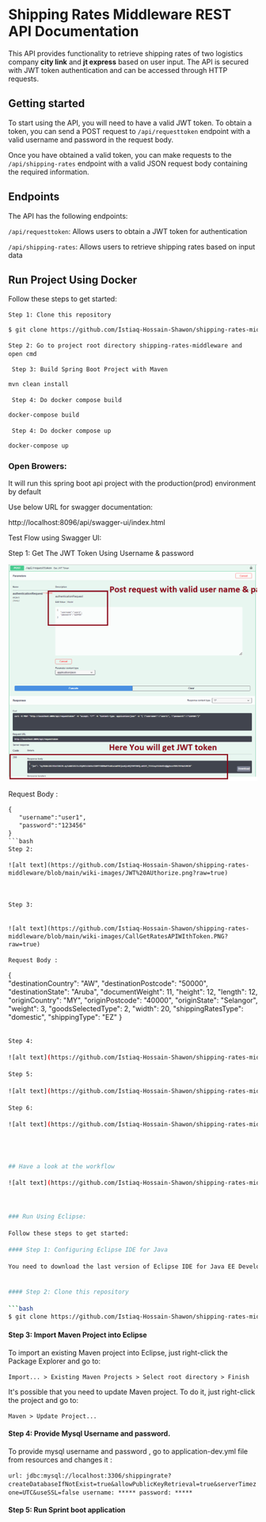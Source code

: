 
# Shipping Rates Middleware REST API Documentation

This API provides functionality to retrieve shipping rates of two logistics company  **city link** and **jt express** based on user input. The API is secured with JWT token authentication and can be accessed through HTTP requests.
## Getting started
To start using the API, you will need to have a valid JWT token. To obtain a token, you can send a POST request to `/api/requesttoken` endpoint with a valid username and password in the request body.

Once you have obtained a valid token, you can make requests to the `/api/shipping-rates` endpoint with a valid JSON request body containing the required information.
## Endpoints
The API has the following endpoints:

`/api/requesttoken`: Allows users to obtain a JWT token for authentication

`/api/shipping-rates`: Allows users to retrieve shipping rates based on input data

## Run Project Using Docker

Follow these steps to get started:

`Step 1: Clone this repository`

```bash
$ git clone https://github.com/Istiaq-Hossain-Shawon/shipping-rates-middleware

```
`Step 2: Go to project root directory shipping-rates-middleware and open cmd`

` Step 3: Build Spring Boot Project with Maven`
```bash
mvn clean install 
```
` Step 4: Do docker compose build`
```bash
docker-compose build

```
` Step 4: Do docker compose up`
```bash
docker-compose up

```
### Open Browers:

It will run this spring boot api project with the production(prod) environment by default

Use below URL for swagger documentation:

http://localhost:8096/api/swagger-ui/index.html


Test Flow using Swagger UI:

Step 1: Get The JWT Token Using Username & password

![alt text](https://github.com/Istiaq-Hossain-Shawon/shipping-rates-middleware/blob/main/wiki-images/GetTokenImage.png?raw=true) 


Request Body :
```
{
   "username":"user1",
   "password":"123456"
}
```bash
Step 2:

![alt text](https://github.com/Istiaq-Hossain-Shawon/shipping-rates-middleware/blob/main/wiki-images/JWT%20AUthorize.png?raw=true) 



Step 3:


![alt text](https://github.com/Istiaq-Hossain-Shawon/shipping-rates-middleware/blob/main/wiki-images/CallGetRatesAPIWIthToken.PNG?raw=true) 

Request Body :
```
{   
    "destinationCountry": "AW",
    "destinationPostcode": "50000",
    "destinationState": "Aruba",
    "documentWeight": 11,
    "height": 12,
    "length": 12,
    "originCountry": "MY",
    "originPostcode": "40000",
    "originState": "Selangor",
    "weight": 3,
    "goodsSelectedType": 2,
    "width": 20,
    "shippingRatesType": "domestic",
    "shippingType": "EZ"
}
```bash

Step 4:

![alt text](https://github.com/Istiaq-Hossain-Shawon/shipping-rates-middleware/blob/main/wiki-images/Authorized.png?raw=true) 

Step 5:

![alt text](https://github.com/Istiaq-Hossain-Shawon/shipping-rates-middleware/blob/main/wiki-images/Authorized.png?raw=true) 

Step 6:

![alt text](https://github.com/Istiaq-Hossain-Shawon/shipping-rates-middleware/blob/main/wiki-images/OutPutResponse.PNG?raw=true) 




## Have a look at the workflow

![alt text](https://github.com/Istiaq-Hossain-Shawon/shipping-rates-middleware/blob/main/wiki-images/ApiMiddlewareWorkflow.jpg?raw=true) 



### Run Using Eclipse:

Follow these steps to get started:

#### Step 1: Configuring Eclipse IDE for Java

You need to download the last version of Eclipse IDE for Java EE Developers, for example [Lunar](https://www.eclipse.org/downloads/packages/eclipse-ide-java-ee-developers/lunasr2) version. Make sure that Eclipse has installed the Maven plugin.


#### Step 2: Clone this repository

```bash
$ git clone https://github.com/Istiaq-Hossain-Shawon/shipping-rates-middleware

```

#### Step 3: Import  Maven Project into Eclipse

To import an existing Maven project into Eclipse, just right-click the Package Explorer and go to:

`
Import... > Existing Maven Projects > Select root directory > Finish
`

It's possible that you need to update Maven project. To do it, just right-click the project and go to:

`
Maven > Update Project...
`

#### Step 4: Provide Mysql Username and password.

To provide mysql username and password , go to application-dev.yml  file from resources  and changes it :

`
url: jdbc:mysql://localhost:3306/shippingrate?createDatabaseIfNotExist=true&allowPublicKeyRetrieval=true&serverTimezone=UTC&useSSL=false
username: *****
password: *****
`

#### Step 5: Run Sprint boot  application

